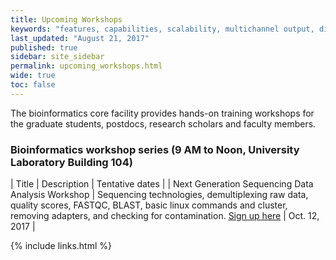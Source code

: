 ```yaml
---
title: Upcoming Workshops 
keywords: "features, capabilities, scalability, multichannel output, dita, hats, comparison, benefits"
last_updated: "August 21, 2017"
published: true
sidebar: site_sidebar
permalink: upcoming_workshops.html
wide: true
toc: false
---
```


The bioinformatics core facility provides hands-on training workshops for the graduate students, postdocs, research scholars and faculty members.

### Bioinformatics workshop series (9 AM to Noon, University Laboratory Building 104)

| Title | Description | Tentative dates |
| Next Generation Sequencing Data Analysis Workshop | Sequencing technologies, demultiplexing raw data, quality scores, FASTQC, BLAST, basic linux commands and cluster, removing adapters, and checking for contamination. [Sign up here](https://docs.google.com/forms/d/1zD7_9kCbMPpgsN66bf1IJkBpXBrolaZpZdytN1nWj54) | Oct. 12, 2017 |

{% include links.html %}
